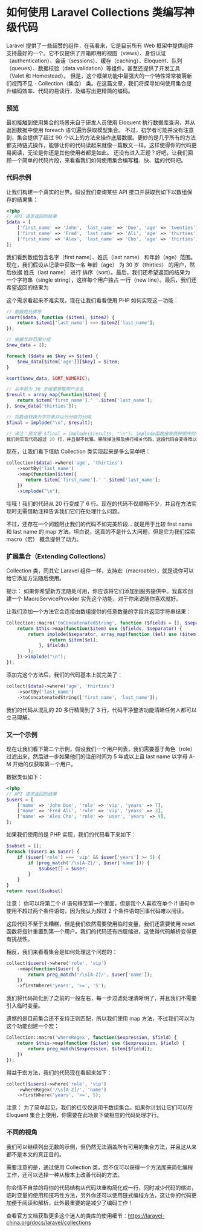 # 如何使用 Laravel Collections 类编写神级代码

Laravel 提供了一些超赞的组件，在我看来，它是目前所有 Web 框架中提供组件支持最好的一个。它不仅提供了开箱即用的视图（views）、身份认证（authentication）、会话（sessions）、缓存（caching）、Eloquent、队列（queues）、数据校验（data validation）等组件。甚至还提供了开发工具（Valet 和 Homestead）。
但是，这个框架功能中最强大的一个特性常常被萌新们视而不见 - Collection（集合） 类。在这篇文章，我们将探寻如何使用集合提升编码效率、代码的易读行，及编写出更精简的编码。

### 预览

最初接触到使用集合的场景来自于研发人员使用 Eloquent 执行数据库查询，并从返回数据中使用 foreach 语句遍历获取模型集合。
不过，初学者可能并没有注意到，集合提供了超过 90 个以上的方法来操作底层数据。更妙的是几乎所有的方法都支持链式操作，能够让你的代码读起来就像一篇散文一样。这样使得你的代码更易阅读，无论是你还是其他使用者都是如此。
还没有进入正题？好吧，让我们回顾一个简单的代码片段，来看看我们如何使用集合编写粗、快、猛的代码吧。

### 代码示例
让我们构建一个真实的世界。假设我们查询某些 API 接口并获取到如下以数组保存的结果集：

```php
<?php
// API 请求返回的结果
$data = [
    ['first_name' => 'John', 'last_name' => 'Doe', 'age' => 'twenties'],
    ['first_name' => 'Fred', 'last_name' => 'Ali', 'age' => 'thirties'],
    ['first_name' => 'Alex', 'last_name' => 'Cho', 'age' => 'thirties'],
];
```

我们看到数组包含名字（first name）、姓氏（last name） 和年龄（age）范围。现在，我们假设从记录中获取一名 年龄（age） 为 30 岁（thirties） 的用户，然后依据 姓氏（last name） 进行 排序（sort）。最后，我们还希望返回的结果为 一个字符串（single string），这样每个用户独占 一行（new line）。最后，我们还希望返回的结果为

这个需求看起来不难实现，现在让我们看看使用 PHP 如何实现这一功能：

```php
// 依据姓氏排序
usort($data, function ($item1, $item2) {
    return $item1['last_name'] <=> $item2['last_name'];
});

// 依据年龄范围分组
$new_data = [];

foreach ($data as $key => $item) {
    $new_data[$item['age']][$key] = $item;
}

ksort($new_data, SORT_NUMERIC);

// 从年龄为 30 岁组里获取用户全名
$result = array_map(function($item) {
    return $item['first_name'].' '.$item['last_name'];
}, $new_data['thirties']);

// 将数组转换为字符串并以行分隔符分隔
$final = implode("\n", $result);

// 译注：原文是 $final = implode($results, "\n"); implode函数接收两种顺序的参数，为了保持与文档一致所以我这边做了调整。
我们的实现代码超过 20 行，并且很不优雅。移除掉注释及换行相关代码，这段代码会变得难以阅读。再者，我们还需要借助临时变量以及 PHP 中内置的不友好的 sort 方法。
```

现在，让我们看下借助 Collection 类实现起来是多么简单吧：

```php
collection($data)->where('age', 'thirties')
    ->sortBy('last_name')
    ->map(function($item){
       return $item['first_name'].' '.$item['last_name'];
    })
    ->implode("\n");
```

哇哦！我们的代码从 20 行变成了 6 行。现在的代码不仅顺畅不少，并且在方法实现时无需借助注释告诉我们它们在处理什么问题。

不过，还存在一个问题阻止我们的代码不如完美阶段... 就是用于比较 first name 和 last name 的 map 方法。坦白说，这真的不是什么大问题，但是它为我们探索 macro（宏） 概念提供了动力。

### 扩展集合（Extending Collections）
Collection 类，同其它 Laravel 组件一样，支持宏（macroable），就是说你可以给它添加方法随后使用。

提示： 如果你希望新方法随处可用，你应该将它们添加到服务提供中。我喜欢创建一个 MacroServiceProvider 实先这个功能，对于你来说随你喜欢就好。

让我们添加一个方法它会连接由数组提供的任意数量的字段并返回字符串结果：

```php
Collection::macro('toConcatenatedString', function ($fields = [], $separator = ' ') {
    return $this->map(function($item) use ($fields, $separator) {
        return implode($separator, array_map(function ($el) use ($item) {
                return $item[$el];
            }, $fields)
        );
    })->implode("\n");
});
```
添加完这个方法后，我们的代码基本上就完美了：

```php
collect($data)->where('age', 'thirties')
    ->sortBy('last_name')
    ->toConcatenatedString(['first_name', 'last_name']);
```

我们的代码从混乱的 20 多行精简到了 3 行，代码干净整洁功能清晰任何人都可以立马理解。

### 又一个示例
现在让我们看下第二个示例，假设我们一个用户列表，我们需要基于角色（role）过滤出来，然后进一步如果他们的注册时间为 5 年或以上且 last name 以字母 A-M 开始的仅获取第一个用户。

数据类似如下：

```php
<?php
// API 请求返回的结果
$users = [
    ['name' => 'John Doe', 'role' => 'vip', 'years' => 7],
    ['name' => 'Fred Ali', 'role' => 'vip', 'years' => 3],
    ['name' => 'Alex Cho', 'role' => 'user', 'years' => 9],
];
```
如果我们使用的是 PHP 实现，我们的代码看下来如下：

```php
$subset = [];
foreach ($users as $user) {
    if ($user['role'] === 'vip' && $user['years'] >= 5) {
        if (preg_match('/\s[A-Z]/', $user['name'])) {
            $subset[] = $user;
        }
    }
}
return reset($subset)
```

注意： 你可以将第二个 if 语句移至第一个里面，但是我个人喜欢在单个 if 语句中使用不超过两个条件语句，因为我认为超过 2 个条件语句回事代码难以阅读。

这段代码不至于太糟糕，但是我们依然需要使用临时变量，我们还需要使用 reset 函数将指针重置到第一个用户。我们的代码还有四层缩进，这使得代码解析变得更有挑战性。

相反，我们来看看集合是如何处理这个问题的：

```php
collect($users)->where('role', 'vip')
    ->map(function($user) {
        return preg_match('/\s[A-Z]/', $user['name']);
    })
    ->firstWhere('years', '>=', '5');
```
我们将代码简化到了之前的一般左右，每一步过滤处理清晰明了，并且我们不需要引入临时变量。

遗憾的是目前集合还不支持正则匹配，所以我们使用 map 方法，不过我们可以为这个功能创建一个宏：
```php
Collection::macro('whereRegex', function($expression, $field) {
    return $this->map(function ($item) use ($expression, $field) {
        return preg_match($expression, $item[$field]);
    })
});
```
得益于宏方法，我们的代码现在看起来如下：

```php
collect($users)->where('role', 'vip')
    ->whereRegex('/\s[A-Z]/', 'name')
    ->firstWhere('years', '>=', 5);
```
注意： 为了简单起见，我们的红仅仅适用于数组集合。如果你计划让它们可以在 Eloquent 集合上使用，你需要在此场景下做相应的代码处理才行。

### 不同的视角
我们可以继续列出无数的示例，但仍然无法涵盖所有可用的集合方法，并且这从来都不是本文的真正目的。

需要注意的是，通过使用 Collection 类，您不仅可以获得一个方法库来简化编程工作，还可以选择一种从根本上改善代码的方法。

你会情不自禁的将你的代码结构从代码块重构简化成一行，同时减少代码的缩进，临时变量的使用和技巧性方法，另外你还可以使用链式编程方法，这让你的代码更加便于阅读和解析，此外最重要的是减少了编码工作！

查看官方文档获取更多这个迷人的类库的使用细节：https://laravel-china.org/docs/laravel/collections